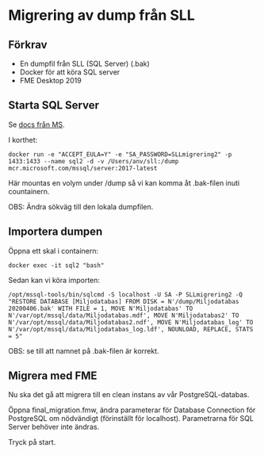 # Migrering av dump från SLL

## Förkrav
* En dumpfil från SLL (SQL Server) (.bak)
* Docker för att köra SQL server
* FME Desktop 2019

## Starta SQL Server
Se [docs från MS](https://docs.microsoft.com/en-us/sql/linux/quickstart-install-connect-docker?view=sql-server-linux-2017&pivots=cs1-bash).

I korthet:

    docker run -e "ACCEPT_EULA=Y" -e "SA_PASSWORD=SLLmigrering2" -p 1433:1433 --name sql2 -d -v /Users/anv/sll:/dump mcr.microsoft.com/mssql/server:2017-latest

Här mountas en volym under /dump så vi kan komma åt .bak-filen inuti countainern.
 
 OBS: Ändra sökväg till den lokala dumpfilen.

## Importera dumpen
Öppna ett skal i containern:

    docker exec -it sql2 "bash"

Sedan kan vi köra importen:

    /opt/mssql-tools/bin/sqlcmd -S localhost -U SA -P SLLmigrering2 -Q "RESTORE DATABASE [Miljodatabas] FROM DISK = N'/dump/Miljodatabas 20200406.bak' WITH FILE = 1, MOVE N'Miljodatabas' TO N'/var/opt/mssql/data/Miljodatabas.mdf', MOVE N'Miljodatabas2' TO N'/var/opt/mssql/data/Miljodatabas2.ndf', MOVE N'Miljodatabas_log' TO N'/var/opt/mssql/data/Miljodatabas_log.ldf', NOUNLOAD, REPLACE, STATS = 5"

OBS: se till att namnet på .bak-filen är korrekt.

## Migrera med FME

Nu ska det gå att migrera till en clean instans av vår PostgreSQL-databas.

Öppna final_migration.fmw, ändra parameterar för Database Connection för PostgreSQL om nödvändigt
(förinställt för localhost). Parametrarna för SQL Server behöver inte ändras.

Tryck på start.
